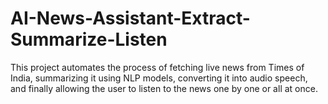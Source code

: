 # AI-News-Assistant-Extract-Summarize-Listen
This project automates the process of fetching live news from Times of India, summarizing it using NLP models, converting it into audio speech, and finally allowing the user to listen to the news one by one or all at once.
